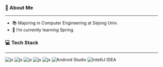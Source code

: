 <h3>👋 About Me</h3>

***

<ul>
    <li>📚 Majoring in Computer Engineering at Sejong Univ.</li>
    <li>🌱 I’m currently learning Spring.</li>
</ul>
<p> </p>



<h3>💻 Tech Stack</h3>

***
![js](https://img.shields.io/badge/C-00599C?style=for-the-badge&logo=c&logoColor=white)
![js](https://img.shields.io/badge/Java-ED8B00?style=for-the-badge&logo=openjdk&logoColor=white)
![js](https://img.shields.io/badge/Dart-0175C2?style=for-the-badge&logo=dart&logoColor=white)
![js](https://img.shields.io/badge/Flutter-02569B?style=for-the-badge&logo=flutter&logoColor=white)
![js](https://img.shields.io/badge/Spring-6DB33F?style=for-the-badge&logo=spring&logoColor=white)
![Android Studio](https://img.shields.io/badge/android%20studio-346ac1?style=for-the-badge&logo=android%20studio&logoColor=white)
![IntelliJ IDEA](https://img.shields.io/badge/IntelliJIDEA-000000.svg?style=for-the-badge&logo=intellij-idea&logoColor=white)


<!-- ![Anurag's GitHub stats](https://github-readme-stats.vercel.app/api?username=hyeblee&show_icons=true&theme=tokyonight) -->

<!-- About Me Section -->



